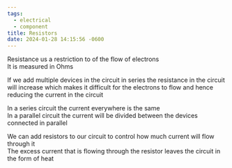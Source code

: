 ```yaml
---
tags:
  - electrical
  - component
title: Resistors
date: 2024-01-28 14:15:56 -0600
---
```


Resistance us a restriction to of the flow of electrons  
It is measured in Ohms

If we add multiple devices in the circuit in series the resistance in the circuit will increase which makes it difficult for the electrons to flow and hence reducing the current in the circuit

In a series circuit the current everywhere is the same  
In a parallel circuit the current will be divided between the devices connected in parallel

We can add resistors to our circuit to control how much current will flow through it  
The excess current that is flowing through the resistor leaves the circuit in the form of heat
